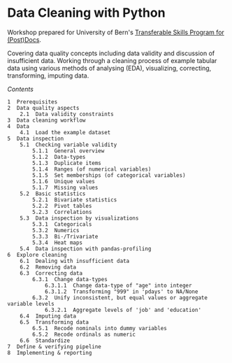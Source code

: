 # Data Cleaning with Python

Workshop prepared for University of Bern's [Transferable Skills Program for (Post)Docs](https://www.unibe.ch/research/promotion_of_early_career_researchers/ts/ts/index_eng.html). 

Covering data quality concepts including data validity and discussion of insufficient data. Working through a cleaning process of example tabular data using various methods of analysing (EDA), visualizing, correcting, transforming, imputing data.

*Contents*

    1  Prerequisites
    2  Data quality aspects
        2.1  Data validity constraints
    3  Data cleaning workflow
    4  Data
        4.1  Load the example dataset
    5  Data inspection
        5.1  Checking variable validity
            5.1.1  General overview
            5.1.2  Data-types
            5.1.3  Duplicate items
            5.1.4  Ranges (of numerical variables)
            5.1.5  Set memberships (of categorical variables)
            5.1.6  Unique values
            5.1.7  Missing values
        5.2  Basic statistics
            5.2.1  Bivariate statistics
            5.2.2  Pivot tables
            5.2.3  Correlations
        5.3  Data inspection by visualizations
            5.3.1  Categoricals
            5.3.2  Numerics
            5.3.3  Bi-/Trivariate
            5.3.4  Heat maps
        5.4  Data inspection with pandas-profiling
    6  Explore cleaning
        6.1  Dealing with insufficient data
        6.2  Removing data
        6.3  Correcting data
            6.3.1  Change data-types
                6.3.1.1  Change data-type of "age" into integer
                6.3.1.2  Transforming "999" in 'pdays' to NA/None
            6.3.2  Unify inconsistent, but equal values or aggregate variable levels
                6.3.2.1  Aggregate levels of 'job' and 'education'
        6.4  Imputing data
        6.5  Transforming data
            6.5.1  Recode nominals into dummy variables
            6.5.2  Recode ordinals as numeric
        6.6  Standardize
    7  Define & verifying pipeline
    8  Implementing & reporting

